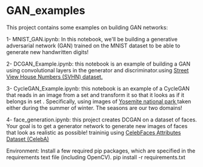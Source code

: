 # GAN_examples

This project contains some examples on building GAN networks:

1- MNIST_GAN.ipynb: In this notebook, we'll be building a generative adversarial network (GAN) trained on the MNIST dataset to be able to generate new handwritten digits!

2- DCGAN_Example.ipynb: this notebook is an example of building a GAN using convolutional layers in the generator and discriminator.using <a href= "http://ufldl.stanford.edu/housenumbers/" >Street View House Numbers (SVHN) dataset.</a>

3- CycleGAN_Example.ipynb: this notebook is an example of a CycleGAN that reads in an image from a set  and transform it so that it looks as if it belongs in set . Specifically, using images of <a href = "https://en.wikipedia.org/wiki/Yosemite_National_Park">Yosemite national park </a> taken either during the summer of winter. The seasons are our two domains!

4- face_generation.ipynb: this project creates DCGAN on a dataset of faces. Your goal is to get a generator network to generate new images of faces that look as realistic as possible! traininig using  <a href="http://mmlab.ie.cuhk.edu.hk/projects/CelebA.html" >CelebFaces Attributes Dataset (CelebA)</a>



Environment: 
Install a few required pip packages, which are specified in the requirements text file (including OpenCV).
pip install -r requirements.txt
